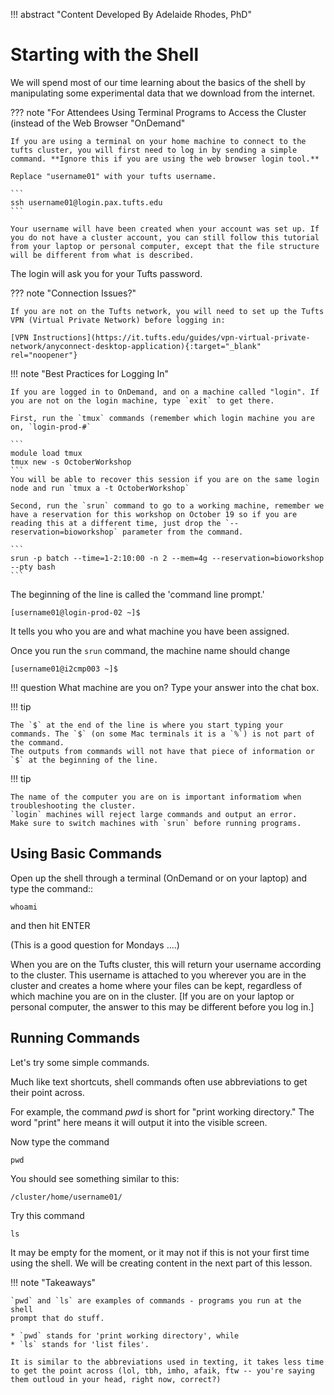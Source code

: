 !!! abstract "Content Developed By Adelaide Rhodes, PhD"

# Starting with the Shell

We will spend most of our time learning about the basics of the shell by manipulating some experimental data that we download from the internet.

??? note "For Attendees Using Terminal Programs to Access the Cluster (instead of the Web Browser "OnDemand"

    If you are using a terminal on your home machine to connect to the tufts cluster, you will first need to log in by sending a simple command. **Ignore this if you are using the web browser login tool.**

    Replace "username01" with your tufts username.

    ```
    ssh username01@login.pax.tufts.edu
    ```

    Your username will have been created when your account was set up. If you do not have a cluster account, you can still follow this tutorial from your laptop or personal computer, except that the file structure will be different from what is described.

The login will ask you for your Tufts password.

??? note "Connection Issues?"

    If you are not on the Tufts network, you will need to set up the Tufts VPN (Virtual Private Network) before logging in:

    [VPN Instructions](https://it.tufts.edu/guides/vpn-virtual-private-network/anyconnect-desktop-application){:target="_blank" rel="noopener"}



!!! note "Best Practices for Logging In"

    If you are logged in to OnDemand, and on a machine called "login". If you are not on the login machine, type `exit` to get there.
    
    First, run the `tmux` commands (remember which login machine you are on, `login-prod-#`
    
    ```
    module load tmux
    tmux new -s OctoberWorkshop
    ```
    You will be able to recover this session if you are on the same login node and run `tmux a -t OctoberWorkshop`
    
    Second, run the `srun` command to go to a working machine, remember we have a reservation for this workshop on October 19 so if you are reading this at a different time, just drop the `--reservation=bioworkshop` parameter from the command.
    
    ```
    srun -p batch --time=1-2:10:00 -n 2 --mem=4g --reservation=bioworkshop --pty bash
    ```
The beginning of the line is called the 'command line prompt.'

```
[username01@login-prod-02 ~]$
```
It tells you who you are and what machine you have been assigned.

Once you run the `srun` command, the machine name should change

```
[username01@i2cmp003 ~]$
```

!!! question
    What machine are you on? Type your answer into the chat box.


!!! tip

    The `$` at the end of the line is where you start typing your commands. The `$` (on some Mac terminals it is a `%`) is not part of the command.
    The outputs from commands will not have that piece of information or `$` at the beginning of the line.


!!! tip

    The name of the computer you are on is important informatiom when troubleshooting the cluster. 
    `login` machines will reject large commands and output an error. 
    Make sure to switch machines with `srun` before running programs. 


## Using Basic Commands

Open up the shell through a terminal (OnDemand or on your laptop) and type the command::

```
whoami
```

and then hit ENTER 

(This is a good question for Mondays ....)

When you are on the Tufts cluster, this will return your username according to the cluster. This username is attached to you wherever you are in the cluster and creates a home where your files can be kept, regardless of which machine you are on in the cluster. [If you are on your laptop or personal computer, the answer to this may be different before you log in.]


## Running Commands

Let's try some simple commands.

Much like text shortcuts, shell commands often use abbreviations to get their point across.

For example, the command *pwd* is short for "print working directory." The word "print" here means it will output it into the visible screen.

Now type the command

```
pwd
```

You should see something similar to this:

```
/cluster/home/username01/
```

Try this command

```
ls
```

It may be empty for the moment, or it may not if this is not your first time using the shell. We will be creating content in the next part of this lesson.


!!! note "Takeaways"


    `pwd` and `ls` are examples of commands - programs you run at the shell
    prompt that do stuff. 

    * `pwd` stands for 'print working directory', while
    * `ls` stands for 'list files'. 

    It is similar to the abbreviations used in texting, it takes less time to get the point across (lol, tbh, imho, afaik, ftw -- you're saying them outloud in your head, right now, correct?)
